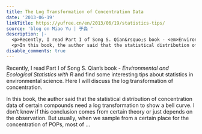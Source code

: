 ```yaml
---
title: The Log Transformation of Concentration Data
date: '2013-06-19'
linkTitle: https://yufree.cn/en/2013/06/19/statistics-tips/
source: 'blog on Miao Yu | 于淼 '
description: |-
  <p>Recently, I read Part I of Song S. Qian&rsquo;s book - <em>Environmental and Ecological Statistics with R</em> and find some interesting tips about statistics in environmental science. Here I will discuss the log transformation of concentration.</p>
  <p>In this book, the author said that the statistical distribution of concentration data of certain compounds need a log transformation to show a bell curve. I don&rsquo;t know if this conclusion comes from certain theory or just depends on the observation. But usually, when we sample from a certain place for the concentration of POPs, most of ...
disable_comments: true
---
```

<p>Recently, I read Part I of Song S. Qian&rsquo;s book - <em>Environmental and Ecological Statistics with R</em> and find some interesting tips about statistics in environmental science. Here I will discuss the log transformation of concentration.</p>
<p>In this book, the author said that the statistical distribution of concentration data of certain compounds need a log transformation to show a bell curve. I don&rsquo;t know if this conclusion comes from certain theory or just depends on the observation. But usually, when we sample from a certain place for the concentration of POPs, most of ...